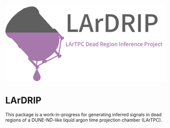 ![alt text](https://github.com/silentkartographer/LArDRIP/blob/main/logo.png?raw=true)

# LArDRIP
This package is a work-in-progress for generating inferred signals in dead regions of a DUNE-ND-like liquid argon time projection chamber (LArTPC).
